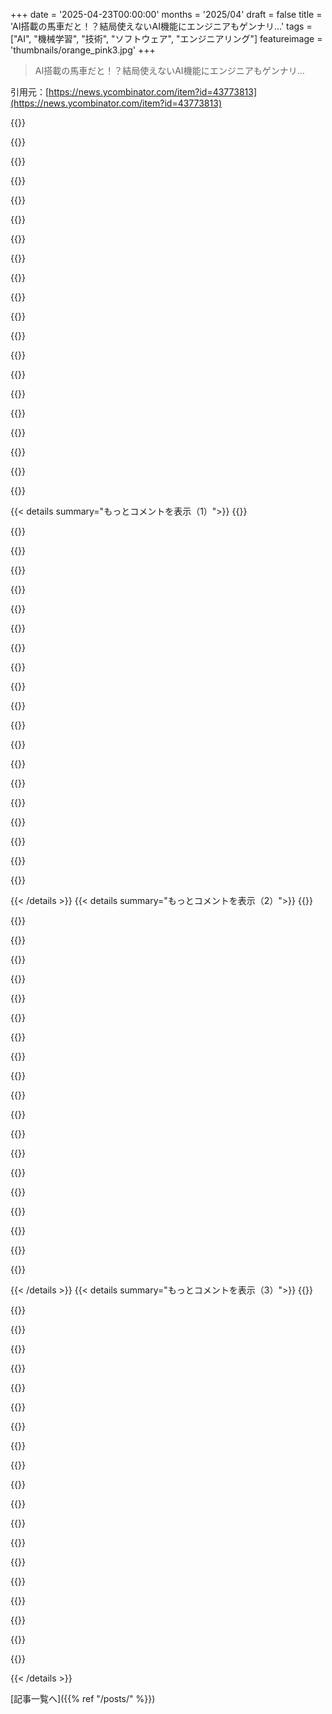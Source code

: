 +++
date = '2025-04-23T00:00:00'
months = '2025/04'
draft = false
title = 'AI搭載の馬車だと！？結局使えないAI機能にエンジニアもゲンナリ…'
tags = ["AI", "機械学習", "技術", "ソフトウェア", "エンジニアリング"]
featureimage = 'thumbnails/orange_pink3.jpg'
+++

> AI搭載の馬車だと！？結局使えないAI機能にエンジニアもゲンナリ…

引用元：[https://news.ycombinator.com/item?id=43773813](https://news.ycombinator.com/item?id=43773813)

{{<matomeQuote body="めっちゃわかるわー。AI機能って9割が付け焼き刃でマジ使えんし、値段もバカ高いし。SaaSによってはAI機能つけるだけで料金50～100％増しとかふざけんなって感じ。コーディングAI以外でマジ使えるAI機能が思いつかない。CopilotとかAiderとかClaude Codeは神だけど、LLMで改善されたツールって他に何がある？GmailとかiMessageの自動補完は前からあるし。Gmailのメール書き換え機能とか一度も使ったことねーわ。メール書くならGmail開く前にClaudeとかChatGPT使うし。" userName="joshstrange" createdAt="2025-04-23T17:24:03" color="#ff5c5c">}}

{{<matomeQuote body="AIで最高の体験って、モデルの邪魔をしないシンプルなアプリなんだよね。例えばchatgptとかcursor/windsurfとか。開発者がAIでもっと良いアプリを作れるようになれば、cursorみたいな瞬間がもっと増えるかもって期待してる。" userName="petekoomen" createdAt="2025-04-23T22:22:04" color="">}}

{{<matomeQuote body="結局、製品って一つか二つしかないんじゃない？画像生成入れるなら二つ。Cursorが優秀なのは、コード編集がLLMの基本機能と似てるからかも。誰か反論してくれ。chatting以外の、真に革新的なAI製品を3つ挙げてみて。<br>1. ただのラッパーとチャットするだけじゃないもの（ファイルアップロードでコンテキスト追加すればLLM単体でできる）。<br>2. 長年ある伝統的なMLじゃないもの（LLM革命の一部じゃない）。<br>3. コード書くのに関係ないもの。<br>例：IoTデバイスのトラブルシューティングAIチャットボット。マニュアルの手順を繰り返すだけで、ドキュメントにない問題は解決できず。結局、人に繋いでもらった。Amazon Qも同じ。AWSの質問したら「わからん」って。chatgpt.comなら答えあるのに。AI製品ってChatGPT/Claude/Geminiの劣化版ばっか。低賃金労働者をAIで置き換えるって戦略も、クソ製品を生み出すだけ。" userName="dangus" createdAt="2025-04-24T04:12:19" color="">}}

{{<matomeQuote body="コーディング以外だと、GoogleのNotebookLMは複雑なドキュメント分析に便利だよ。規格とかAPI仕様とか。でも、アクションできないAIチャットボットは、ただのドキュメントの繰り返し。サポートに連絡するのは、ドキュメントにないこととか、介入が必要なことだから。AIが介入できないなら、ただの検索の進化版。" userName="leoedin" createdAt="2025-04-24T09:57:59" color="">}}

{{<matomeQuote body="構造化されたアウトプットが必要なもの全部。医療面談記録とか裁判記録とか通話記録からフォームに入力したり、エージェントが代わりに色々やってくれるチャットボット（電話でホテル予約とか）、システムで直接フォームとかダッシュボードとかページを生成したり。" userName="miki123211" createdAt="2025-04-24T11:14:01" color="">}}

{{<matomeQuote body="もしLLMが今できるのがそれだけなら、俺の仕事は定年まで安泰だわ。" userName="jajko" createdAt="2025-04-24T11:39:24" color="">}}

{{<matomeQuote body="LLMのおかげで、あらゆる分類問題がマジで簡単＆安く解決できるようになった。ただ、それは「革新的なAI製品」じゃなくて、ビジネス指標を改善する普通の製品ってだけ。残念ながら、誇大広告のネタにはならないね。" userName="otabdeveloper4" createdAt="2025-04-24T09:22:02" color="">}}

{{<matomeQuote body="LLMをデータパイプラインに入れると、「これまで不可能だった」ことが色々できるようになる。例えば、受信メールからイベントカレンダーを自動生成するとか。<br>https://www.indexself.com/events/molly-pepper<br>（これ俺のやつ。バグ修正/アップデート予定。試したい人は連絡して）。他にもチャットとかコードじゃないLLMアプリをいくつか開発中。革新的とは言えないけど、条件は満たしてると思う。" userName="whiddershins" createdAt="2025-04-24T05:05:19" color="#785bff">}}

{{<matomeQuote body="ちょっとパターンマッチング知ってて、根気よく100個くらいのパターン書けば、これと同じこと素人プログラマーでもできるんじゃね？" userName="semi-extrinsic" createdAt="2025-04-24T05:53:06" color="">}}

{{<matomeQuote body="Long tailとか、タイプミスへの対応とか、否定の理解とか。自然言語が「根気よく100個くらいのパターン書けば」できるくらい簡単なら、90年代初頭には便利な自然言語インターフェースがあったはずだよ。80年代後半でも。" userName="ben_w" createdAt="2025-04-24T10:05:11" color="">}}

{{<matomeQuote body="これってちょっとアンフェアじゃね？Chatはインターフェースであって、アプリじゃないっしょ。" userName="kybernetikos" createdAt="2025-04-24T06:36:22" color="">}}

{{<matomeQuote body="使える単語とかトークンの並びを作るのはアプリじゃん。" userName="RedNifre" createdAt="2025-04-24T07:00:37" color="">}}

{{<matomeQuote body="＞このデモはメールを書く代わりに、AIにメールを読ませてるんだね。<br>＞LLMが要約うますぎて、AIからのメール1通だけ読めばよくね？<br>＞XとYから返信が必要なメールが今日2通届いてるよ。2日前のが1通未対応だよ。_返信の確認送る？_ 登録してないニュースレターから6通メールが来てるよ。何か買った後で登録されたんだね。_全部解除する？（永久ルールにする？）_" userName="teeray" createdAt="2025-04-23T18:21:27" color="#785bff">}}

{{<matomeQuote body="LLMにPDF食わせたけど、意味不明なこと言われたことあるし。メールの要約を正確にやってくれるか、ちょと信用できないな。" userName="namaria" createdAt="2025-04-23T18:49:43" color="">}}

{{<matomeQuote body="うちのマネージャーがAIを使って全部要約してるんだけど、オファーの重要な注意点を見逃してた。徹夜でオファー修正したけどね。20ページじゃなくて1ページだけ読んだってことか…。" userName="HdS84" createdAt="2025-04-23T19:13:03" color="">}}

{{<matomeQuote body="これって当てはまるかわからないけど、自分の犠牲でマネジメントのまずい選択の結果を隠蔽するのはマジでやめた方がいいよ。マジで悪化するから。" userName="namaria" createdAt="2025-04-23T19:31:57" color="#38d3d3">}}

{{<matomeQuote body="防げることを放置してダメにするのは、キャリアアップの機会を逃してるし、失敗するチームの一員になるリスクがあるよ。<br>会社のために解決する方法を見つけて、自分の手柄にするのが賢いやり方。" userName="kortilla" createdAt="2025-04-23T20:22:55" color="#ff5c5c">}}

{{<matomeQuote body="経験は人それぞれだと思うけど、俺の場合は逆だな。火消しする人なんて誰も気づかないし、「ジョンが火をつけたけど、俺が消してる！」って言うと、ジョンを晒し者にしてるみたいで感じ悪いじゃん。" userName="stavros" createdAt="2025-04-24T09:40:01" color="">}}

{{<matomeQuote body="火災予防士に気づく人なんて、もっといないし。" userName="HPsquared" createdAt="2025-04-24T13:13:03" color="">}}

{{<matomeQuote body="火を消すんじゃなくて、予測するんだよ。そして火事が起きたら「ほらね？」って言う。" userName="stavros" createdAt="2025-04-24T13:32:37" color="#785bff">}}

{{< details summary="もっとコメントを表示（1）">}}
{{<matomeQuote body="まあ、そういう細かいことはどうせマネジメントが弁護士を雇って対応するべきだよね。" userName="bluGill" createdAt="2025-04-23T21:09:36" color="">}}

{{<matomeQuote body="うんうん。信頼できるドメインエキスパートはめっちゃ大事。" userName="namaria" createdAt="2025-04-23T21:33:13" color="#ff33a1">}}

{{<matomeQuote body="LLMって、技術的なメールを要約するのにはマジで向いてないんだよね。細かいところが重要なのに。でも、エラーに寛容な組織なら、しばらくは誤魔化せるかもね。" userName="nradov" createdAt="2025-04-23T19:19:29" color="">}}

{{<matomeQuote body="正直、AIの機能を作るのって全然楽しくないんだよね。AIで価値があるのは翻訳くらいかな（でも、元の言語が分からないからハルシネーションに気づけないけど）。あとは、chatGPTに友達に関する面白い話を書いてもらって笑わせるとか。個人的には、仕事でAIを有効活用できる場面がないんだよね。" userName="bigstrat2003" createdAt="2025-04-23T18:22:46" color="">}}

{{<matomeQuote body="字幕付きの動画から字幕を抜き出して、Whisperで字幕を生成したり、いくつかのAIに.srtとか.vttファイルを翻訳させたりして試してみたよ(subtotextを使えばメタデータでトークンを消費せずに済むと思う)。<br>Whisper large-v3はかなり優秀で、chatgptとかGoogleのデフォルトの音声認識とほぼ同じ翻訳結果だったよ。面白いのはLLMにテキスト翻訳をさせる時だね。<br>Love Lineのラジオ番組をWhisperで文字起こししたりしてるんだ。DVDとかも全部文字起こししたいんだよね" userName="genewitch" createdAt="2025-04-24T08:35:25" color="">}}

{{<matomeQuote body="Garminがgen-AIのワークアウトメッセージを有料で提供しようとしてるんだけど、マジで意味不明なAIの塊だよ。Stravaも同じ。メンタルのためにワークアウトしてるのに、AIが押し付けられるのが嫌だわ。せめてClippyみたいに可愛ければいいのに。" userName="apwell23" createdAt="2025-04-23T17:28:46" color="">}}

{{<matomeQuote body="Stravaの社員は、AIのアクティビティサマリーはライトユーザーに好評だって言ってるらしいよ。運動生理学を知らないユーザーは、指標とかグラフの解釈ができなかったんだって。本当かどうかは知らないけど、あり得なくはないかな。個人的にはAI機能をオフにしたい。無駄なスペースだよ。" userName="nradov" createdAt="2025-04-23T19:25:56" color="">}}

{{<matomeQuote body="＞コーディング以外のAI機能で楽しいと思えるものがなかなか思いつかないんだよね。<br>会議が多いなら、AIの議事録作成ツールが議事録を取って、構造化された要約、フォローアップメール、To-Doリストを生成してくれるのはマジで革命的だよ。（免責事項：LeexiっていうAI議事録ツールのCTOです。）" userName="Andugal" createdAt="2025-04-23T17:58:03" color="#45d325">}}

{{<matomeQuote body="問題は、誰もそんなもの読まないってことじゃない？自分は会議の議事録を（AIなしで）6ヶ月くらい取ってるけど、自分以外誰も見てないと思う。自分自身も1、2回しか見返してないし。<br>そもそも、Confluenceみたいな今の企業のイントラネットでコンテンツを見つけるのが大変だし、AIが生成したテキストが大量にあっても意味ないと思う。" userName="AlexandrB" createdAt="2025-04-23T18:08:22" color="">}}

{{<matomeQuote body="会議の議事録係がいる意味って、少なくとも一人は会議中にちゃんと話を聞いてる人がいるってことじゃないの？" userName="bee_rider" createdAt="2025-04-23T18:13:46" color="">}}

{{<matomeQuote body="何が問題なの？<br>メモを取ることは色々役に立つよね。眠気覚ましにメモ取ることもあるし、後で必要になるかもしれない情報を共有する退屈な会議とかでさ。誰も読まなくても、読むことを目的としてないから問題ないんだよね。<br>昔の会議のメモが欲しいって思うことよくあるんだよね。決定を下した良い理由があったはずなのに、今じゃ思い出せないんだもん。ほとんどの会議ではそんなことないけど、自動でメモが取れて、後から簡単に検索できたら最高だよね。<br>もちろん、注意しないといけない点もあるよ。会議のメモが記録として残ってると、裁判所から提出命令が出される可能性があるんだ。つまり、メモを取る会議はレベルが高くなって、みんなが考えてることを気軽に共有できなくなっちゃうんだよね。たとえ悪いアイデアが却下されたとしても、裁判所はそれを提案した人を嫌な奴だと思うかもしれないし。" userName="bluGill" createdAt="2025-04-23T18:22:50" color="">}}

{{<matomeQuote body="その通り！<br>メモは色々役に立つんだよね。<br>100%正確なメモを確実に生成できるLLMを見せてくれよ。それが無理なら、ナンセンスな内容が将来の参照資料や証拠書類になる会社で働くことを受け入れるしかないね。" userName="namaria" createdAt="2025-04-23T19:07:43" color="#ff5c5c">}}

{{<matomeQuote body="反論：100%正確なメモを確実に作成できる人間を見せてくれよ。<br>マジで、その人雇いたいわ。" userName="lpapez" createdAt="2025-04-23T20:16:12" color="#38d3d3">}}

{{<matomeQuote body="マジメな話、みんな自分の提出するものをダブルチェックしたり、校正したり、レビューしたりしないの？<br>俺は恵まれてるだけかもしれないけど、事実と異なる文書を作成する人は、俺が今まで働いてきた組織では文書作成を続けられないんだよね。<br>タイプミスとか、スペルミスとか、フォーマットが悪いとかの話じゃないんだよ。事実関係の話をしてるんだ。LLMは100%正確なテキストを生成できるけど、事実関係をめちゃくちゃにするんだよね。それは俺の同僚とかチームの仕事ではありえないことなんだ。" userName="namaria" createdAt="2025-04-23T20:35:42" color="#ff33a1">}}

{{<matomeQuote body="友達がAIに最高裁判所の係争中の事件の概要を聞いたんだ。そしたら判決、多数意見、反対意見、全部出てきたんだって。問題は、その事件まだ起こってなかったってこと。<br>全部作り話で、指摘されたら認めたらしい。<br>人間の法律事務員なら、「US v. WilsonじゃなくてUS v. Watsonのことだと思った」みたいなミスをするかもしれない。でも、人間なら事件そのものを捏造して、詳細な情報まででっち上げたりしないよね。<br>だから、AIのミスは、俺たちが慣れてて見抜きやすい人間のミスとは違うと思うんだ。だから見つけるのが難しいかもしれない。" userName="aaronbaugher" createdAt="2025-04-23T20:41:43" color="#ff5c5c">}}

{{<matomeQuote body="それは事務員が「US vs Wilsonなんて事件はなかった」って言うようなもんだよね（まあ、名前がよくあるから多分あるだろうけど）。AIには誤解したかも、っていう概念がないんだよね。AIは事件が起これば良い要約をしてくれるだろうけど、そうでなければ事件を作り上げるんだ。" userName="bluGill" createdAt="2025-04-23T20:58:27" color="#ff5733">}}

{{<matomeQuote body="そうそう。それがLLMを使うことのまさに問題点なんだよね。現実に基づかないテキストを平気で作り上げるんだ。それがLLMに対する俺の唯一の問題点なんだ。" userName="namaria" createdAt="2025-04-23T21:03:57" color="#ff5c5c">}}

{{<matomeQuote body="会議の参加者だけが見るなら、100%正確じゃなくても大丈夫でしょ。議論された内容を思い出せる程度で十分じゃない？" userName="bluGill" createdAt="2025-04-23T19:35:35" color="">}}

{{<matomeQuote body="不正確かもしれない記録なんて、自分の記憶を頼りにできるなら価値がないと思うな。人間の記憶はかなり当てにならないから、記録のポイントは正確さにあるんだよ。" userName="namaria" createdAt="2025-04-23T19:41:24" color="">}}

{{<matomeQuote body="LeexiのAI議事録作成ツールは、会議中に挙手（または割り込み）して、明確化を求めることができるの？<br>人間が議事録を作成する場合、リアルタイムで情報を整理することで、矛盾する情報を特定し、その場で対処できることが一番の効果だと思うんだ。そのためには、ドメイン知識と会議の参加者に関する知識が必要になる。<br>もしAIが私みたいにリアルタイムで会議に参加できたら、大きな違いになるだろうね。" userName="yesfitz" createdAt="2025-04-23T18:52:12" color="#45d325">}}


{{< /details >}}
{{< details summary="もっとコメントを表示（2）">}}
{{<matomeQuote body="結局は、自分が何を求めてるかってことだよね。AIはそこを解決してくれないじゃん？UIにAIを組み込む実験を色々したけど、ほとんどのユーザーって自分が何をしたいか分かってないんだよね。目標をはっきり言えないし。AIはそこを埋めてくれないし、むしろ曖昧さを増幅させるかも。AIは新しいツールの学習を楽にするけど、逆に言えば、真の習得への道をショートカットしちゃうかもね。AIが全部やっちゃうと、ユーザーはなんでそれをしてるのか深く考えなくなる。軽い使い方ならいいけど、専門性とか問題解決能力は落ちるよね。だから、AIはすごいけど、「とりあえずAI入れとけ」みたいなのは、エンジニアが考えるのをChatGPTに外注してるだけかもね。" userName="tlogan" createdAt="2025-04-23T19:31:13" color="">}}

{{<matomeQuote body="＞They struggle to express their goals clearly, and AI doesn’t magically fill that gap—it often amplifies the ambiguity.”<br>驚いたのは、システムプロンプトを書いて、エージェントがタスクを実行するのを見て、間違ったところを観察して、指示を改善するためにプロンプトを更新する、っていうフィードバックループが、効果的なプロンプトを書くのにめっちゃ役立つってこと。エージェントの成功と失敗を見ることで、指示に何が欠けてるかリアルタイムで分かるから、教えたりマネジメントしたりしたことある人ならすぐ分かると思う。" userName="petekoomen" createdAt="2025-04-24T00:39:52" color="#785bff">}}

{{<matomeQuote body="エージェントを使ってて思うのは、タスクから逸れたり、実装をフラフラ変えたりすること。知らないことを認めないで、力ずくで解決しようとするんだよね。試しにやってみたり、問題をちゃんと調べたりしないと分からないのに。結局、ドキュメント読んで自分で終わらせるしかないんだよね。エージェントは何をすればいいか分かってないから。" userName="serpix" createdAt="2025-04-24T04:30:48" color="">}}

{{<matomeQuote body="ステップ３が抜けてるんじゃない？エージェント構築の重要なのは、どこで苦戦してるかを見て、プロンプトとか環境を改善することだよ。効果的なプロンプトの作り方はいっぱい記事が出てるけど、共通して言えるのは、問題領域に合わせてエージェントがたどるべき推論ステップを分解すること。力ずくで解決しようとするって話にも繋がると思う。エージェントの環境では、タスクを解決するのに十分なツールと情報があることと、ツールや情報が多すぎて迷子になることのバランスが大事。これもエージェントの動きを見て改善していくしかない。" userName="kpen11" createdAt="2025-04-24T18:06:52" color="#785bff">}}

{{<matomeQuote body="技術的な知識がないのに、もっともらしい説明で技術的な選択を正当化しようとする、頭の悪い人たちをよく見るよ。同僚がChatGPTで部品のデータシート調べて、それをそのまま繰り返してたけど、その内容はうちのケースと全然関係なかったんだよね。古いプログラミング世代が引退したり亡くなったりして、10年後には、知識を独占してるのが、知らないことを知ってて、適切な情報源（言語モデルも含む）を使ってギャップを埋められる人たちになるだろうね。それ以外は、イディオクラシーみたいになるかもね。イライラする人から面白い人まで色々だろうけど。" userName="kristjank" createdAt="2025-04-23T19:37:55" color="">}}

{{<matomeQuote body="顧客とかPM/POが何を求めてるか探る時に、開発者は曖昧な状態から質問を重ねて明確にしていくよね。AIにも同じように質問させればいいじゃん。大量の質問データで学習させてるから、一部のエンジニアより上手くできるかもよ。AIを使うことで、過去に似たような問題が解決されたことがあるかもって推測できる。データベースアクセスを毎回ゼロから作らなくてもいいのと同じ。ORMとかをググって検討するじゃん？AIが直接的な解決策をくれなくても、会話してるみたいに脳を刺激してくれる。" userName="hnthrow90348765" createdAt="2025-04-24T15:58:46" color="">}}

{{<matomeQuote body="インタラクティブなウィジェットがLLMに繋がってるのが面白いね。<br>gmail/Geminiの文句を言うなら、一番ひどいのは「メールを要約」ボタンが、たった一行の「了解、ありがとう」みたいなメールの上にあること。これ以上どう要約しろって言うんだよ。" userName="mNovak" createdAt="2025-04-23T17:39:59" color="">}}

{{<matomeQuote body="ありがとうございます！ @LewisJEllisと私が作った「vibe writing」っていうフレームワークは、markdownで書いて、vibe-coded react componentsを追加できるんだ。めっちゃ楽しいよ！" userName="petekoomen" createdAt="2025-04-23T18:02:04" color="#45d325">}}

{{<matomeQuote body="早くvibe-codeって言葉を使わなくなる世界になってほしい。" userName="ipaddr" createdAt="2025-04-23T19:23:46" color="">}}

{{<matomeQuote body="vibeって言葉は、そのコンテンツに興味がないってサインになるから、逆にありがたい。" userName="namaria" createdAt="2025-04-23T19:50:14" color="">}}

{{<matomeQuote body="ジャズ・バイブ奏者のレジェンド、Gary Burtonは、このコメントに悲しんでるみたいだよ。" userName="sexy_seedbox" createdAt="2025-04-24T00:21:57" color="">}}

{{<matomeQuote body="ちょっとチェックしてみるかな。良いジャズは大好きなんだ。教えてくれてありがとね。" userName="namaria" createdAt="2025-04-24T06:30:49" color="">}}

{{<matomeQuote body="「vibe-coded」って公言してるソフトには、興味も信頼も失せるよね。<br>LLMがソフトウェアエンジニアリングの単なるツールになって、メインじゃなくなることを願うよ。" userName="vekker" createdAt="2025-04-24T09:27:31" color="#ff33a1">}}

{{<matomeQuote body="他にどんなのが良いの？AI-hack？Claude-bodge？　ダサい言葉だけど、ダサい仕事にはダサい言葉がふさわしいんじゃない？" userName="skrebbel" createdAt="2025-04-23T20:03:08" color="">}}

{{<matomeQuote body="俺のウェブサイトもMDXを使ってるけど、マジ最高だよ。YC ResearchがHCIの実験に資金提供してた頃の、Bret Victorのインタラクティブなチュートリアルを思い出すな。" userName="DesaiAshu" createdAt="2025-04-23T18:14:29" color="#38d3d3">}}

{{<matomeQuote body="MDXはマジで最高。めっちゃ便利なツールだよ。" userName="skeptrune" createdAt="2025-04-23T20:45:53" color="#785bff">}}

{{<matomeQuote body="頭の中にあった絵がページに現れた時はマジで感動したよ。例えば、このプロンプトの図。<br>> https://koomen.dev/essays/horseless-carriages/#system-prompt...<br>MDXとclaudeはアイデアを表現するのにすごく便利。これをウェブアプリにすれば、どんなワープロよりも良くなるよ。コードはここ→https://github.com/koomen/koomen.dev" userName="petekoomen" createdAt="2025-04-23T22:29:40" color="#ff5c5c">}}

{{<matomeQuote body="実際に使えるインタラクティブなエッセイの良い例だね。" userName="carterschonwald" createdAt="2025-04-23T18:08:38" color="#785bff">}}

{{<matomeQuote body="これはマジで動くデモだ。<br>https://llm.koomen.dev/v1/chat/completions<br>にアクセスするとOpenAI API形式で、フィルタリングなしでどんなプロンプトにも反応する。トークンが無料ってこと？<br>企業がシステムプロンプトを公開したがらないのは、魔法を維持したいからだと思う。AIへの共通インターフェースがテキストプロンプトだと理解されたら、モデルだけが残る。" userName="bambax" createdAt="2025-04-23T19:25:41" color="">}}

{{<matomeQuote body="その通り。llm.koomen.devはCloudflare workerでopenaiにリクエストを転送してるんだ。DDOS攻撃が心配だったけど、今のところ大丈夫。トークンもめちゃくちゃ安いし。" userName="petekoomen" createdAt="2025-04-23T22:34:04" color="">}}


{{< /details >}}
{{< details summary="もっとコメントを表示（3）">}}
{{<matomeQuote body="ブログの作者は賢そうだけど（現実のユーザーが彼の考えた凝った機能をどれだけ使うかっていう点では疑問が残るけどね）、彼がOpenAIのAPIを使わずに、単にキャッシュされたレスポンスをランダムに返してるだけだといいなー。APIにアクセスしてないことを祈るよ。" userName="amiantos" createdAt="2025-04-23T20:17:19" color="">}}

{{<matomeQuote body="いくつか試してみたけど、ちゃんと答えてくれるね。たぶん、APIキーに制限をかけて、上限に達したら応答しなくなるんじゃないかな。" userName="bambax" createdAt="2025-04-23T20:51:01" color="">}}

{{<matomeQuote body="未来の人たちがコンピューターに向かってうなり声を上げたり、身振り手振りをしたりするミームみたいだね。" userName="jihadjihad" createdAt="2025-04-23T17:45:28" color="">}}

{{<matomeQuote body="それいいね！どうやって作るんだろ？" userName="ChaitanyaSai" createdAt="2025-04-23T17:47:29" color="">}}

{{<matomeQuote body="Outlookのボタンを一度使ってみたら、要約が元のメールより長かったよ。" userName="Xenoamorphous" createdAt="2025-04-23T17:59:29" color="">}}

{{<matomeQuote body="AIエージェントで一番使えるやつって、気づかれないことが多いと思うんだよね。<br>メールのラベル付けアシスタントがいい例だよ。ほとんどのメールサービスはすでに同じようなことができるから、AIを使うとしたら、人間の言葉をサービスのルールエンジンが使う形式に変換するくらいかな。すごく便利だけど、派手じゃない。一度設定したら忘れるしね。<br>”リスケジュール”メールを自動で解釈して、カレンダーの予定の差分を提案してくれるのはすごく便利だよ。ワンクリックで済むようになるからね。でも、派手じゃない。LLMが裏で動いてるなんて気づかないくらいがいいんだ。メールの横に「リスケジュールを確認」ボタンが魔法のように表示されるだけでいい。<br>セールスオファーを自動でアーカイブする？それはスパムフィルターだよ。すごく優秀だけど、ニュースレターのトップページに載せるようなものじゃないよね。<br>全部、すごく価値があるんだけど、セクシーじゃないんだよ！魔法使いの杖とキラキラのアイコンをつけて月額20ドルで売ることはできない。実際には車を手に入れてるのに、平均的なユーザーには馬なしの馬車のように見えるんだ。彼らはプロンプトプログラミングを学ぶよりも、魔法使いの道具を求めてるんだよ。" userName="crote" createdAt="2025-04-23T18:00:44" color="#785bff">}}

{{<matomeQuote body="＞ Most mail services can already do most of this”<br>読みたいメールじゃないやつを削除するのに時間をかけなくなったら信じるよ。" userName="petekoomen" createdAt="2025-04-24T00:40:52" color="">}}

{{<matomeQuote body="スパムフォルダの中をごみ箱あさって、重要なメールを探すのもやめたい。" userName="phito" createdAt="2025-04-24T13:29:41" color="">}}

{{<matomeQuote body="派手でセクシーであることじゃなくて、新しい技術を便利なことに静かに使うようになるのが楽しみだよ。もうすぐそうなると思うけど！" userName="sanderjd" createdAt="2025-04-23T18:16:20" color="#45d325">}}

{{<matomeQuote body="マジレスすると、AIバブルは弾けると思うなー。アポのリスケとか、ちょびっと便利になる程度のタスクに、何千億円も出す価値ないっしょ。技術的には可能だと思うけど、投資回収できなくね？まずはトレーニング費用とか帳消しにして、余ってるハードウェアを激安で使うしかないんじゃない？" userName="crote" createdAt="2025-04-23T18:39:44" color="">}}

{{<matomeQuote body="それ、めっちゃわかる。" userName="sanderjd" createdAt="2025-04-23T19:03:03" color="">}}

{{<matomeQuote body="AIって、なんか予測できる文章を書くと思ってる人多いけど、全然そんなことないんだよね。プロンプトで改善できるし、完全に人間にすることも可能。画像生成も同じで、Boring Reality（https://civitai.com/models/310571/boring-reality）とかもそう（NSFW注意）。BigCoはモデルの安全性で綱渡りしてて、わざと不気味の谷を作ってるんじゃないかな。AIが“ピート”みたいに話せると、みんな不安になるから、HRのドローンみたいな話し方にしてるんだと思う。" userName="oceanplexian" createdAt="2025-04-23T17:18:02" color="#ff5733">}}

{{<matomeQuote body="＞俺の仮説はBigCoはモデルの安全性で綱渡りしてて、わざと不気味の谷を作ってるんじゃないかな。もしみんながAIが“ピート”みたいに話せると知ったら不安になるから。認識の不協和音はボットが本物の人間の代わりにHRのドローンのように話すときには始まらないんだ。”<br>ちなみに、ブルース・シュナイアーも同じようなこと言ってる。「喋るAIとかロボットはリングモジュレーターを使うべき」って。昔はロボットみたいな声を作るのが大変だったけど、今は簡単にできる。だから、昔の技術を使って、ロボットの声をまたロボットっぽくすればいいんだって。" userName="palsecam" createdAt="2025-04-23T17:27:34" color="#45d325">}}

{{<matomeQuote body="Mr.インクレディブルのロボットの声思い出した[1]。わざと単語ごとに区切ってて、すごいロボットっぽいんだよね。当時のテキスト読み上げソフトはもっと自然だったけど、Mr.インクレディブルの声の方がロボットっぽくて良かった。<br>[1] https://www.youtube.com/watch?v=_dxV4BvyV2w" userName="MichaelDickens" createdAt="2025-04-23T19:27:15" color="#785bff">}}

{{<matomeQuote body="プロパンにプロパンの匂いを足すみたいな？" userName="momojo" createdAt="2025-04-23T20:25:11" color="">}}

{{<matomeQuote body="それって音楽的なリングモジュレーションとは違う気がする（30Hz以上のモジュレーターとか、信号を反転させるとか）。Audacityで確認したら、信号がカットされてるだけで、反転はしてなかった。" userName="nyanpasu64" createdAt="2025-04-23T22:55:36" color="">}}

{{<matomeQuote body="面白いことに、普通のAIの問題を隠してるだけなんだよね。みんな普通の画像の問題は知ってると思うけど、その例にもAIの問題がたくさんある。特に手とか背景とか。" userName="Semaphor" createdAt="2025-04-23T17:26:49" color="">}}

{{<matomeQuote body="＞完全に人間にすることも可能ってどういうこと？<br>タイプミスとかスラングとかを入れるってこと？" userName="GuinansEyebrows" createdAt="2025-04-23T18:35:24" color="">}}

{{<matomeQuote body="ベースモデルで遊ぶと、タイプミスとかスラングとか入ってくるし、悪口とか無意味なネットの炎上とかも生成するよ。" userName="a2128" createdAt="2025-04-24T15:15:07" color="">}}

{{<matomeQuote body="インタラクティブなデモがライブなのめっちゃ良かった！<br>カスタムのシステムプロンプトを全部スキップして、自分のメールの統計的に有意な部分を分析して、そのスタイルで下書きを作らせることもできるかもね。<br>UIすら要らないかも！inboxに認証するだけでバックエンドで全部やってくれるサービスを売るとか。<br>そうすれば、不気味の谷現象も回避できて、レビュー後にメールを承認するだけで済むようになるかも。<br>AI生成コードのレビューみたいな感じ。<br>でも、これって本当に僕らが望んでることなのかな？<br>既にChatGPTに、自分になりきって（でも、もっと穏やかな言葉で）反論させて、それをSNSの返信にコピペしてるし。<br>それって、AIが自動で投稿して、承認を待つだけって状態の一歩手前だよね。<br>AIのせいで、みんな「作業者」じゃなくて「レビュー担当」になっちゃうのかな？" userName="pmarreck" createdAt="2025-04-23T17:59:29" color="#38d3d3">}}


{{< /details >}}


[記事一覧へ]({{% ref "/posts/" %}})
